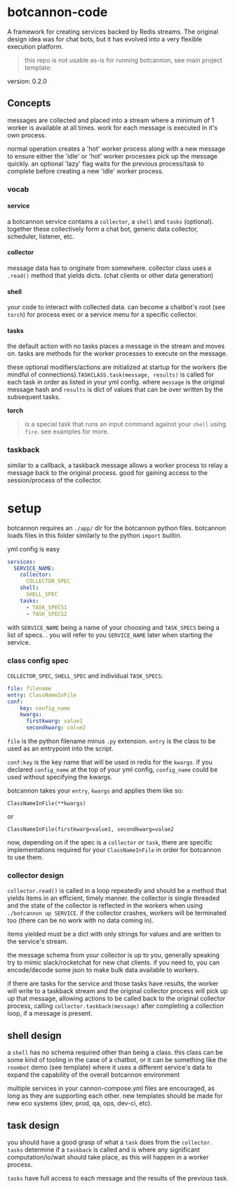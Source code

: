 # botcannon-code
A framework for creating services backed by Redis streams. The original design idea was for chat bots, but it has evolved into a very flexible execution platform.

> this repo is not usable as-is for running botcannon, see main project template: 

version: 0.2.0

## Concepts
messages are collected and placed into a stream where a minimum of 1 worker is available at all times.  work for each message is executed in it's own process. 

normal operation creates a 'hot' worker process along with a new message to ensure either the 'idle' or 'hot' worker processes pick up the message quickly. an optional 'lazy' flag waits for the previous process/task to complete before creating a new 'idle' worker process. 

### vocab
#### service
a botcannon service contains a `collector`, a `shell` and `tasks` (optional). together these collectively form a chat bot, generic data collector, scheduler, listener, etc.

#### collector
message data has to originate from somewhere. collector class uses a `.read()` method that yields dicts. (chat clients or other data generation)

#### shell
your code to interact with collected data. can become a chatbot's root (see `torch`) for process exec or a service menu for a specific collector. 

#### tasks
the default action with no tasks places a message in the stream and moves on. tasks are methods for the worker processes to execute on the message.  
 
these optional modifiers/actions are initialized at startup for the workers (be mindful of connections).`TASKCLASS.task(message, results)` is called for each task in order as listed in your yml config. where `message` is the original message hash and `results` is dict of values that can be over written by the subsequent tasks.

**torch**
> is a special task that runs an input command against your `shell` using `fire`. see examples for more.


### taskback
similar to a callback, a taskback message allows a worker process to relay a message back to the original process. good for gaining access to the session/process of the collector. 


# setup

botcannon requires an `./app/` dir for the botcannon python files. botcannon loads files in this folder similarly to the python `import` builtin.

yml config is easy
```yaml
services:
  SERVICE_NAME:
    collector:
      COLLECTOR_SPEC
    shell:
      SHELL_SPEC
    tasks: 
      - TASK_SPECS1
      - TASK_SPECS2
```

with `SERVICE_NAME` being a name of your choosing and `TASK_SPECS` being a list of specs.
. you will refer to you `SERVICE_NAME` later when starting the service.

### class config spec
`COLLECTOR_SPEC`, `SHELL_SPEC` and individual `TASK_SPECS`:
```yaml
file: filename
entry: ClassNameInFile
conf:
    key: config_name
    kwargs:
      firstkwarg: value1
      secondkwarg: value2
```

`file` is the python filename minus `.py` extension. `entry` is the class to be used as an entrypoint into the script.

`conf:key` is the key name that will be used in redis for the `kwargs`. if you declared `config_name` at the top of your yml config, `config_name` could be used without specifying the kwargs.

botcannon takes your `entry`, `kwargs` and applies them like so:
  
 `ClassNameInFile(**kwargs)`
 
 or
 
 `ClassNameInFile(firstkwarg=value1, secondkwarg=value2`

now, depending on if the spec is a `collector` or `task`, there are specific implementations required for your `ClassNameInFile` in order for botcannon to use them.

### collector design

`collector.read()` is called in a loop repeatedly and should be a method that yields items in an efficient, timely manner. the collector is single threaded and the state of the collector is reflected in the workers when using `./botcannon up SERVICE`. if the collector crashes, workers will be terminated too (there can be no work with no data coming in).

items yielded must be a dict with only strings for values and are written to the service's stream.

the message schema from your collector is up to you, generally speaking try to mimic slack/rocketchat for new chat clients. if you need to, you can encode/decode some json to make bulk data available to workers.

if there are tasks for the service and those tasks have results, the worker will write to a taskback stream and the original collector process will pick up up that message, allowing actions to be called back to the original collector process, calling `collector.taskback(message)` after completing a collection loop, if a message is present.

## shell design
a `shell` has no schema required other than being a class.  this class can be some kind of tooling in the case of a chatbot, or it can be something like the `roombot` demo (see template) where it uses a different service's data to expand the capability of the overall botcannon environment

multiple services in your cannon-compose.yml files are encouraged, as long as they are supporting each other. new templates should be made for new eco systems (dev, prod, qa, ops, dev-ci, etc).

## task design
you should have a good grasp of what a `task` does from the `collector`. `tasks` determine if a `taskback` is called and is where any significant computation/io/wait should take place, as this will happen in a worker process.

`tasks` have full access to each message and the results of the previous task.